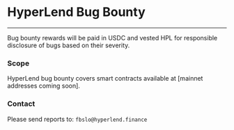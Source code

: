 # HyperLend Bug Bounty

---

Bug bounty rewards will be paid in USDC and vested HPL for responsible disclosure of bugs based on their severity.

### Scope

HyperLend bug bounty covers smart contracts available at [mainnet addresses coming soon].

### Contact

Please send reports to: `fbslo@hyperlend.finance`
